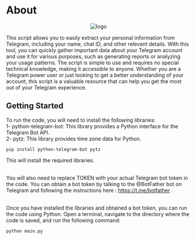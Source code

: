 # About

<p align="center">
<a target="_blank"><img src = "https://user-images.githubusercontent.com/72268356/210165331-ad6ca236-6282-41e6-8d9a-fa9e15b0e6f1.jpg" alt="logo"></a>
   </p>

This script allows you to easily extract your personal information from Telegram, including your name, chat ID, and other relevant details. With this tool, you can quickly gather important data about your Telegram account and use it for various purposes, such as generating reports or analyzing your usage patterns. The script is simple to use and requires no special technical knowledge, making it accessible to anyone. Whether you are a Telegram power user or just looking to get a better understanding of your account, this script is a valuable resource that can help you get the most out of your Telegram experience.


## Getting Started

To run the code, you will need to install the following libraries:<br />
    1- python-telegram-bot: This library provides a Python interface for the Telegram Bot API.<br />
    2- pytz: This library provides time zone data for Python.<br />

```
pip install python-telegram-bot pytz
```
This will install the required libraries.<br /><br />

You will also need to replace TOKEN with your actual Telegram bot token in the code. You can obtain a bot token by talking to the @BotFather bot on Telegram and following the instructions here : https://t.me/botfather . <br /><br />

Once you have installed the libraries and obtained a bot token, you can run the code using Python. Open a terminal, navigate to the directory where the code is saved, and run the following command:

```
python main.py
```
